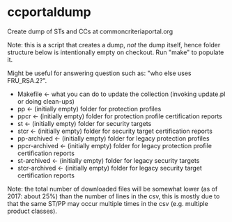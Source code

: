 # ccportaldump
Create dump of STs and CCs at commoncriteriaportal.org

Note: this is a script that creates a dump, *not* the dump itself,
hence folder structure below is intentionally empty on checkout.
Run "make" to populate it.

Might be useful for answering question such as: "who else uses FRU\_RSA.2?".

* Makefile <- what you can do to update the collection (invoking update.pl or 
	doing clean-ups)
* pp <- (initially empty) folder for protection profiles
* ppcr <- (initially empty) folder for protection profile certification reports 
* st <- (initially empty) folder for security targets
* stcr <- (initially empty) folder for security target certification reports
* pp-archived <- (initially empty) folder for legacy protection profiles
* ppcr-archived <- (initially empty) folder for legacy protection profile certification reports 
* st-archived <- (initially empty) folder for legacy security targets
* stcr-archived <- (initially empty) folder for legacy security target certification reports

Note: the total number of downloaded files will be somewhat lower (as of 2017: about 25%) than the number of lines in the csv, this is mostly due to that the same ST/PP may occur multiple times in the csv (e.g. multiple product classes).
